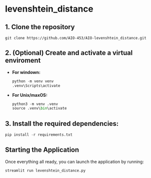 # **levenshtein_distance**
 
## **1. Clone the repository**
```git
git clone https://github.com/AIO-453/AIO-levenshtein_distance.git 
```

## **2. (Optional) Create and activate a virtual enviroment**
* **For windown:**
    ```python
    python -m venv venv
    .venv\Scripts\activate
    ```

* **For Unix/maxOS:**
    ```python
    python3 -m venv .venv
    source .venv\bin\activate
    ```

## **3. Install the required dependencies:**
```python
pip install -r requirements.txt
```

## **Starting the Application**
Once everything all ready, you can launch the application by running:

```python
streamlit run levenshtein_distance.py
```
